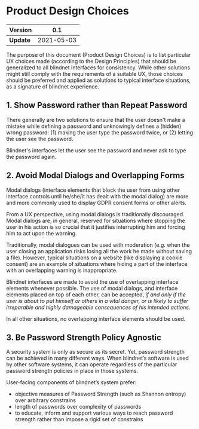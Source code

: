 # Product Design Choices

| Version    | 0.1        |
| ---------- | ---------- |
| **Update** | 2021-05-03 |

The purpose of this document (Product Design Choices) is to list particular UX choices made (according to the Design Principles) that should be generalized to all blindnet interfaces for consistency. While other solutions might still comply with the requirements of a suitable UX, those choices should be preferred and applied as solutions to typical interface situations, as a signature of blindnet experience.

## 1. Show Password rather than Repeat Password

There generally are two solutions to ensure that the user doesn't make a mistake while defining a password and unknowingly defines a (hidden) wrong password: (1) making the user type the password twice, or (2)  letting the user see the password.

Blindnet's interfaces let the user see the password and never ask to type the password again.

## 2. Avoid Modal Dialogs and Overlapping Forms

Modal dialogs (interface elements that block the user from using other interface controls until he/she/it has dealt with the modal dialog) are more and more commonly used to display GDPR consent forms or other alerts.

From a UX perspective, using modal dialogs is traditionally discouraged.
Modal dialogs are, in general, reserved for situations where stopping the user in his action is so crucial that it justifies interrupting him and forcing him to act upon the warning.

Traditionally, modal dialogues can be used with moderation (e.g. when the user closing an application risks losing all the work he made without saving a file). However, typical situations on a website (like displaying a cookie consent) are an example of situations where hiding a part of the interface with an overlapping warning is inappropriate.

Blindnet interfaces are made to avoid the use of overlapping interface elements whenever possible. The use of modal dialogs, and interface elements placed on top of each other, can be accepted, _if and only if the user is about to put himself or others in a vital danger, or is likely to suffer irreparable and highly damageable consequences of his intended actions._

In all other situations, no overlapping interface elements should be used.

## 3. Be Password Strength Policy Agnostic

A security system is only as secure as its secret. Yet, password strength can be achieved in many different ways. When blindnet’s software is used by other software systems, it can operate regardless of the particular password strength policies in place in those systems.

User-facing components of blindnet’s system prefer:
-	objective measures of Password Strength (such as Shannon entropy) over arbitrary constrains
-	length of passwords over complexity of passwords
-	to educate, inform and support various ways to reach password strength rather than impose a rigid set of constrains
